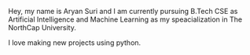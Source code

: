 Hey, my name is Aryan Suri and I am currently pursuing B.Tech CSE as Artificial Intelligence and Machine Learning as my speacialization 
in The NorthCap University.

I love making new projects using python.
